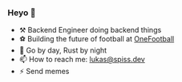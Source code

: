 ### Heyo 👋

- ⚒️ Backend Engineer doing backend things
- ⚽ Building the future of football at [OneFootball](https://onefootball.com/)
- 🦀 Go by day, Rust by night
- 📫 How to reach me: lukas@spiss.dev
- ⚡ Send memes
